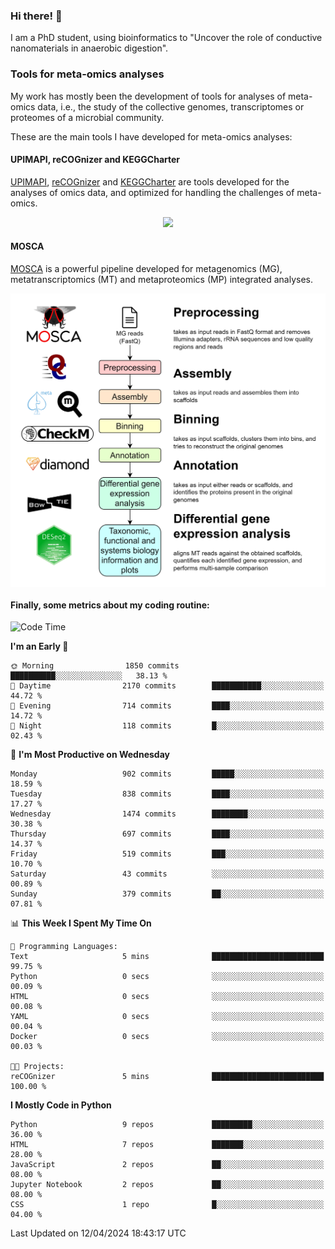 ### Hi there! 👋

I am a PhD student, using bioinformatics to "Uncover the role of conductive nanomaterials in anaerobic digestion".

### Tools for meta-omics analyses

My work has mostly been the development of tools for analyses of meta-omics data, i.e., the study of the collective genomes, transcriptomes or proteomes of a microbial community.

These are the main tools I have developed for meta-omics analyses:

#### UPIMAPI, reCOGnizer and KEGGCharter

[UPIMAPI](https://github.com/iquasere/UPIMAPI), [reCOGnizer](https://github.com/iquasere/reCOGnizer) and [KEGGCharter](https://github.com/iquasere/KEGGCharter) are tools developed for the analyses of omics data, and optimized for handling the challenges of meta-omics.

<p align="center">
    <img src="assets/annotation_paper.png">
</p>

#### MOSCA

[MOSCA](https://github.com/iquasere/MOSCA) is a powerful pipeline developed for metagenomics (MG), metatranscriptomics (MT) and metaproteomics (MP) integrated analyses.

<p align="center">
    <img src="assets/mosca_workflow.png" align="center" width="700">
</p>


#### Finally, some metrics about my coding routine:

<!--START_SECTION:waka-->
![Code Time](http://img.shields.io/badge/Code%20Time-820%20hrs%2016%20mins-blue)

**I'm an Early 🐤** 

```text
🌞 Morning                1850 commits        ██████████░░░░░░░░░░░░░░░   38.13 % 
🌆 Daytime                2170 commits        ███████████░░░░░░░░░░░░░░   44.72 % 
🌃 Evening                714 commits         ████░░░░░░░░░░░░░░░░░░░░░   14.72 % 
🌙 Night                  118 commits         █░░░░░░░░░░░░░░░░░░░░░░░░   02.43 % 
```
📅 **I'm Most Productive on Wednesday** 

```text
Monday                   902 commits         █████░░░░░░░░░░░░░░░░░░░░   18.59 % 
Tuesday                  838 commits         ████░░░░░░░░░░░░░░░░░░░░░   17.27 % 
Wednesday                1474 commits        ████████░░░░░░░░░░░░░░░░░   30.38 % 
Thursday                 697 commits         ████░░░░░░░░░░░░░░░░░░░░░   14.37 % 
Friday                   519 commits         ███░░░░░░░░░░░░░░░░░░░░░░   10.70 % 
Saturday                 43 commits          ░░░░░░░░░░░░░░░░░░░░░░░░░   00.89 % 
Sunday                   379 commits         ██░░░░░░░░░░░░░░░░░░░░░░░   07.81 % 
```


📊 **This Week I Spent My Time On** 

```text
💬 Programming Languages: 
Text                     5 mins              █████████████████████████   99.75 % 
Python                   0 secs              ░░░░░░░░░░░░░░░░░░░░░░░░░   00.09 % 
HTML                     0 secs              ░░░░░░░░░░░░░░░░░░░░░░░░░   00.08 % 
YAML                     0 secs              ░░░░░░░░░░░░░░░░░░░░░░░░░   00.04 % 
Docker                   0 secs              ░░░░░░░░░░░░░░░░░░░░░░░░░   00.03 % 

🐱‍💻 Projects: 
reCOGnizer               5 mins              █████████████████████████   100.00 % 
```

**I Mostly Code in Python** 

```text
Python                   9 repos             █████████░░░░░░░░░░░░░░░░   36.00 % 
HTML                     7 repos             ███████░░░░░░░░░░░░░░░░░░   28.00 % 
JavaScript               2 repos             ██░░░░░░░░░░░░░░░░░░░░░░░   08.00 % 
Jupyter Notebook         2 repos             ██░░░░░░░░░░░░░░░░░░░░░░░   08.00 % 
CSS                      1 repo              █░░░░░░░░░░░░░░░░░░░░░░░░   04.00 % 
```




 Last Updated on 12/04/2024 18:43:17 UTC
<!--END_SECTION:waka-->
